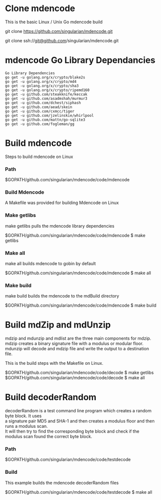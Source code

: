 # Clone mdencode

This is the basic Linux / Unix Go mdencode build

git clone https://github.com/singularian/mdencode.git  

git clone ssh://git@github.com/singularian/mdencode.git  

# mdencode Go Library Dependancies

```
Go Library Dependencies
go get -u golang.org/x/crypto/blake2s
go get -u golang.org/x/crypto/md4
go get -u golang.org/x/crypto/sha3
go get -u golang.org/x/crypto/ripemd160
go get -u github.com/steakknife/keccak
go get -u github.com/asadmshah/murmur3
go get -u github.com/dchest/siphash
go get -u github.com/aead/skein
go get -u github.com/cxmcc/tiger
go get -u github.com/jzelinskie/whirlpool
go get -u github.com/mattn/go-sqlite3
go get -u github.com/fogleman/gg
```

# Build mdencode

Steps to build mdencode on Linux

### Path
$GOPATH/github.com/singularian/mdencode/code/mdencode  

### Build Mdencode

A Makefile was provided for building Mdencode on Linux

### Make getlibs

make getlibs pulls the mdencode library dependencies

$GOPATH/github.com/singularian/mdencode/code/mdencode $ make getlibs

### Make all

make all builds mdencode to gobin by default  

$GOPATH/github.com/singularian/mdencode/code/mdencode $ make all  

### Make build

make build builds the mdencode to the mdBuild directory  

$GOPATH/github.com/singularian/mdencode/code/mdencode $ make build  

# Build mdZip and mdUnzip

mdzip and mdunzip and mdlist are the three main components for mdzip.
mdzip creates a binary signature file with a modulus or modular floor.
mdunzip will decode and mdzip file and write the output to a destination file.

This is the build steps with the Makefile on Linux.

$GOPATH/github.com/singularian/mdencode/code/decode $ make getlibs 
$GOPATH/github.com/singularian/mdencode/code/decode $ make all 

# Build decoderRandom

decoderRandom is a test command line program which creates a random byte block. It uses  
a signature pair MD5 and SHA-1 and then creates a modulus floor and then runs a modulus scan.  
It will then try to find the corresponding byte block and check if the modulus scan found the correct byte block.  

### Path

$GOPATH/github.com/singularian/mdencode/code/testdecode  

### Build 

This example builds the mdencode decoderRandom files  

$GOPATH/github.com/singularian/mdencode/code/testdecode $ make all  
